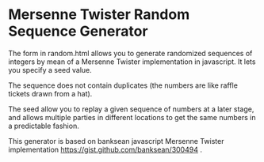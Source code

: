 # Mersenne Twister Random Sequence Generator
The form in random.html allows you to generate randomized sequences of integers by mean of a Mersenne Twister implementation in javascript. It lets you specify a seed value. 

The sequence does not contain duplicates (the numbers are like raffle tickets drawn from a hat).

The seed allow you to replay a given sequence of numbers at a later stage, and allows multiple parties in different locations to get the same numbers in a predictable fashion.

This generator is based on  banksean javascript Mersenne Twister implementation https://gist.github.com/banksean/300494 .
